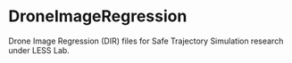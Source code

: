 # DroneImageRegression
Drone Image Regression (DIR) files for Safe Trajectory Simulation research under LESS Lab.
